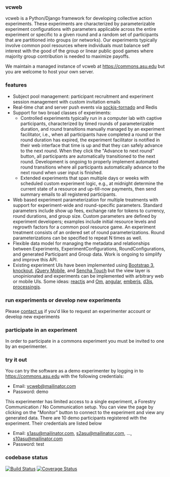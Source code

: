 ### vcweb 
vcweb is a Python/Django framework for developing collective action experiments. These experiments are characterized by
parameterizable experiment configurations with parameters applicable across the entire experiment or specific to a given
round and a random set of participants that are partitioned into groups (or networks). Our experiments typically
involve common pool resources where individuals must balance self interest with the good of the group or linear public
good games where majority group contribution is needed to maximize payoffs.

We maintain a managed instance of vcweb at https://commons.asu.edu but you are welcome to host your own server.

### features

* Subject pool management: participant recruitment and experiment session management with custom invitation emails
* Real-time chat and server push events via [sockjs-tornado](https://github.com/mrjoes/sockjs-tornado) and Redis
* Support for two broad classes of experiments:
    - Controlled experiments typically run in a computer lab with captive participants, characterized by timed rounds of
      parameterizable duration, and round transitions manually managed by an experiment facilitator, i.e., when all
      participants have completed a round or the round duration has expired, the experiment facilitator is notified in
      their web interface that time is up and that they can safely advance to the next round. When they click the
      "Advance to next round" button, all participants are automatically transitioned to the next round. Development is
      ongoing to properly implement automated round transitions where all participants automatically advance to the next
      round when user input is finished.
    - Extended experiments that span multiple days or weeks with scheduled custom experiment logic, e.g., at midnight
      determine the current state of a resource and up-till-now payments, then send summary emails to all registered
      participants.
* Web based experiment parameterization for multiple treatments with support for experiment-wide and round-specific
  parameters. Standard parameters include show up fees, exchange rate for tokens to currency, round durations, and group size.
  Custom parameters are defined by experiment developers; examples include initial resource levels and regrowth factors
  for a common pool resource game. An experiment treatment consists of an ordered set of round parameterizations. Round
  parameterizations can be specified to repeat N times as well.
* Flexible data model for managing the metadata and relationships between Experiments, ExperimentConfigurations,
  RoundConfigurations, and generated Participant and Group data. Work is ongoing to simplify and improve this API.
* Existing experiment UIs have been implemented using [Bootstrap 3](http://getbootstrap.com), 
  [knockout](http://knockoutjs.com), [jQuery Mobile](http://jquerymobile.com), and [Sencha Touch](http://www.sencha.com)
  but the view layer is unopinionated and experiments can be implemented with arbitrary web or mobile UIs. Some ideas:
  [reactjs](http://facebook.github.io/react/) and [Om](https://github.com/swannodette/om),
  [angular](https://angularjs.org/), [emberjs](http://emberjs.com/), 
  [d3js](http://d3js.org/), [processingjs](http://ejohn.org/blog/processingjs/). 


### run experiments or develop new experiments

Please [contact us](http://commons.asu.edu/contact) if you'd like to request an experimenter account or develop new
experiments

### participate in an experiment

In order to participate in a commons experiment you must be invited to one by an experimenter. 

### try it out

You can try the software as a demo experimenter by logging in to https://commons.asu.edu with the following credentials:

* Email: vcweb@mailinator.com
* Password: demo

This experimenter has limited access to a single experiment, a Forestry Communication / No Communication setup. You can
view the page by clicking on the "Monitor" button to connect to the experiment and view any generated data. There are
10 demo participants registered with the experiment. Their credentials are listed below

* Email: s1asu@mailinator.com, s2asu@mailinator.com, ..., s10asu@mailinator.com
* Password: test 

### codebase status
[![Build Status](https://travis-ci.com/virtualcommons/vcweb.svg?branch=master)](https://travis-ci.com/virtualcommons/vcweb)
[![Coverage Status](https://coveralls.io/repos/virtualcommons/vcweb/badge.png?branch=master)](https://coveralls.io/r/virtualcommons/vcweb?branch=develop)
